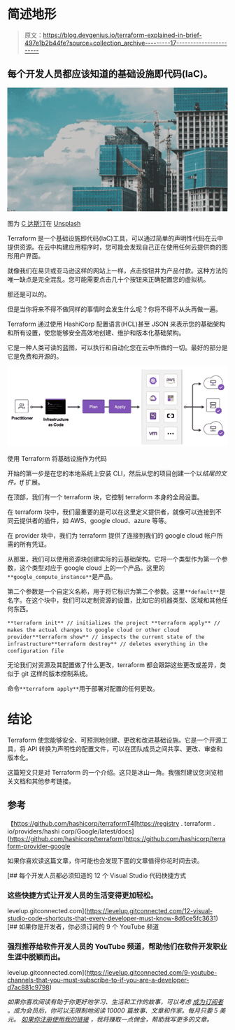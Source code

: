 # 简述地形

> 原文：<https://blog.devgenius.io/terraform-explained-in-brief-497e1b2b44fe?source=collection_archive---------17----------------------->

## 每个开发人员都应该知道的基础设施即代码(IaC)。

![](img/14a374579091a0746aabb81b09a4cce9.png)

图为 [C 达斯汀](https://unsplash.com/@dianamia?utm_source=unsplash&utm_medium=referral&utm_content=creditCopyText)在 [Unsplash](https://unsplash.com/s/photos/construction?utm_source=unsplash&utm_medium=referral&utm_content=creditCopyText)

Terraform 是一个基础设施即代码(IaC)工具，可以通过简单的声明性代码在云中提供资源。在云中构建应用程序时，您可能会发现自己正在使用任何云提供商的图形用户界面。

就像我们在易贝或亚马逊这样的网站上一样，点击按钮并为产品付款。这种方法的唯一缺点是完全混乱。您可能需要点击几十个按钮来正确配置您的虚拟机。

那还是可以的。

但是当你将来不得不做同样的事情时会发生什么呢？你将不得不从头再做一遍。

Terraform 通过使用 HashiCorp 配置语言(HCL)甚至 JSON 来表示您的基础架构和所有设置，使您能够安全高效地创建、维护和版本化基础架构。

它是一种人类可读的蓝图，可以执行和自动化您在云中所做的一切。最好的部分是它是免费和开源的。

![](img/ea0f743dcd42349247f53266245c9844.png)

使用 Terraform 将基础设施作为代码

开始的第一步是在您的本地系统上安装 CLI，然后从您的项目创建一个以*结尾的文件。tf* 扩展。

在顶部，我们有一个 terraform 块，它控制 terraform 本身的全局设置。

在 terraform 块中，我们最重要的是可以在这里定义提供者，就像可以连接到不同云提供者的插件，如 AWS、google cloud、azure 等等。

在 provider 块中，我们为 terraform 提供了连接到我们的 google cloud 帐户所需的所有凭证。

从那里，我们可以使用资源块创建实际的云基础架构。它将一个类型作为第一个参数，这个类型对应于 google cloud 上的一个产品。这里的`**google_compute_instance**`是产品。

第二个参数是一个自定义名称，用于将它标识为第二个参数。这里`**default**`是名字。在这个块中，我们可以定制资源的设置，比如它的机器类型、区域和其他任何东西。

```
**terraform init** // initializes the project **terraform apply** // makes the actual changes to google cloud or other cloud provider**terraform show** // inspects the current state of the infrastructure**terraform destroy** // deletes everything in the configuration file
```

无论我们对资源及其配置做了什么更改，terraform 都会跟踪这些更改或差异，类似于 git 这样的版本控制系统。

命令`**terraform apply**`用于部署对配置的任何更改。

# 结论

Terraform 使您能够安全、可预测地创建、更改和改进基础设施。它是一个开源工具，将 API 转换为声明性的配置文件，可以在团队成员之间共享、更改、审查和版本化。

这篇短文只是对 Terraform 的一个介绍。这只是冰山一角。我强烈建议您浏览相关文档和其他参考链接。

## 参考

【https://github.com/hashicorp/terraformT4[https://registry . terraform . io/providers/hashi corp/Google/latest/docs](https://github.com/hashicorp/terraform)https://github.com/hashicorp/terraform-provider-google

如果你喜欢读这篇文章，你可能也会发现下面的文章值得你花时间去读。

[](https://levelup.gitconnected.com/12-visual-studio-code-shortcuts-that-every-developer-must-know-8d6ce5fc3631) [## 每个开发人员都必须知道的 12 个 Visual Studio 代码快捷方式

### 这些快捷方式让开发人员的生活变得更加轻松。

levelup.gitconnected.com](https://levelup.gitconnected.com/12-visual-studio-code-shortcuts-that-every-developer-must-know-8d6ce5fc3631) [](https://levelup.gitconnected.com/9-youtube-channels-that-you-must-subscribe-to-if-you-are-a-developer-d7ac881c9798) [## 如果你是开发者，你必须订阅的 9 个 YouTube 频道

### 强烈推荐给软件开发人员的 YouTube 频道，帮助他们在软件开发职业生涯中脱颖而出。

levelup.gitconnected.com](https://levelup.gitconnected.com/9-youtube-channels-that-you-must-subscribe-to-if-you-are-a-developer-d7ac881c9798) 

*如果你喜欢阅读有助于你更好地学习、生活和工作的故事，可以考虑* [*成为订阅者*](https://viveknaskar.medium.com/subscribe) *。成为会员后，你可以无限制地阅读 10000 篇故事、文章和作家。每月只要 5 美元。* [*如果你注册使用我的链接*](https://viveknaskar.medium.com/membership) *，我将赚取一点佣金，帮助我写更多的文章。*